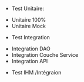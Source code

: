 

* Test Unitaire:
- Unitaire 100%
- Unitaire Mock

* Test Integration
- Integration DAO
- Integration Couche Service
- Integration API

* Test IHM  /Intégraion